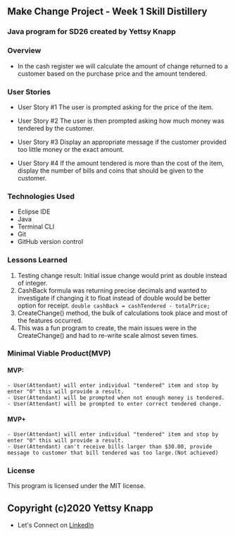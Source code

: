 ## Make Change Project - Week 1 Skill Distillery
### Java program for SD26 created by Yettsy Knapp

### Overview 
 - In the cash register we will calculate the amount of change returned to a customer based on the purchase price and the amount tendered.
 
### User Stories
- User Story #1
The user is prompted asking for the price of the item.

- User Story #2
The user is then prompted asking how much money was tendered by the customer.

- User Story #3
Display an appropriate message if the customer provided too little money or the exact amount.

- User Story #4
If the amount tendered is more than the cost of the item, display the number of bills and coins that should be given to the customer.

### Technologies Used
- Eclipse IDE
- Java 
- Terminal CLI
- Git
- GitHub version control

### Lessons Learned
1. Testing change result: Initial issue change would print as double instead of integer.
1. CashBack formula was returning precise decimals and wanted to investigate if changing
 it to float instead of double would be better option for receipt.
``double cashBack = cashTendered - totalPrice;``
1. CreateChange() method, the bulk of calculations took place and most of the features occurred. 
1. This was a fun program to create, the main issues were in the CreateChange() and had to re-write scale almost seven times.


### Minimal Viable Product(MVP)
#### MVP: 
	- User(Attendant) will enter individual "tendered" item and stop by enter "0" this will provide a result. 
	- User(Attendant) will be prompted when not enough money is tendered.
	- User(Attendant) will be prompted to enter correct tendered change.
	
#### MVP+
	- User(Attendant) will enter individual "tendered" item and stop by enter "0" this will provide a result.
	- User(Attendant) can't receive bills larger than $30.00, provide message to customer that bill tendered was too large.(Not achieved)

### License
This program is licensed under the MIT license. 

## Copyright (c)2020 Yettsy Knapp
- Let's Connect on [LinkedIn](https://www.linkedin.com/in/yettsy-jo-knapp)